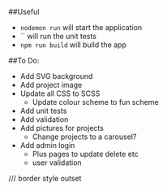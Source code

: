 ##Useful

- `nodemon run` will start the application
- `` will run the unit tests
- `npm run build` will build the app

##To Do:

- Add SVG background
- Add project image
- Update all CSS to SCSS
  - Update colour scheme to fun scheme
- Add unit tests
- Add validation
- Add pictures for projects
  - Change projects to a carousel?
- Add admin login
  - Plus pages to update delete etc
  - user validation



/// border style outset